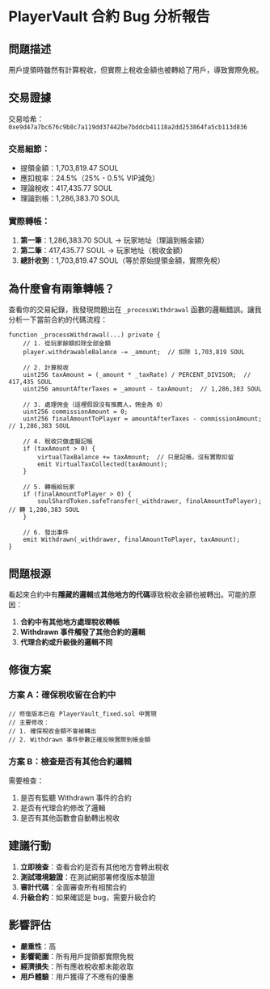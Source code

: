 # PlayerVault 合約 Bug 分析報告

## 問題描述
用戶提領時雖然有計算稅收，但實際上稅收金額也被轉給了用戶，導致實際免稅。

## 交易證據
交易哈希：`0xe9d47a7bc676c9b8c7a119dd37442be7bddcb41118a2dd253864fa5cb113d836`

### 交易細節：
- 提領金額：1,703,819.47 SOUL
- 應扣稅率：24.5%（25% - 0.5% VIP減免）
- 理論稅收：417,435.77 SOUL
- 理論到帳：1,286,383.70 SOUL

### 實際轉帳：
1. **第一筆**：1,286,383.70 SOUL → 玩家地址（理論到帳金額）
2. **第二筆**：417,435.77 SOUL → 玩家地址（稅收金額）
3. **總計收到**：1,703,819.47 SOUL（等於原始提領金額，實際免稅）

## 為什麼會有兩筆轉帳？

查看你的交易紀錄，我發現問題出在 `_processWithdrawal` 函數的邏輯錯誤。讓我分析一下當前合約的代碼流程：

```solidity
function _processWithdrawal(...) private {
    // 1. 從玩家餘額扣除全部金額
    player.withdrawableBalance -= _amount;  // 扣除 1,703,819 SOUL
    
    // 2. 計算稅收
    uint256 taxAmount = (_amount * _taxRate) / PERCENT_DIVISOR;  // 417,435 SOUL
    uint256 amountAfterTaxes = _amount - taxAmount;  // 1,286,383 SOUL
    
    // 3. 處理佣金（這裡假設沒有推薦人，佣金為 0）
    uint256 commissionAmount = 0;
    uint256 finalAmountToPlayer = amountAfterTaxes - commissionAmount;  // 1,286,383 SOUL
    
    // 4. 稅收只做虛擬記帳
    if (taxAmount > 0) {
        virtualTaxBalance += taxAmount;  // 只是記帳，沒有實際扣留
        emit VirtualTaxCollected(taxAmount);
    }
    
    // 5. 轉帳給玩家
    if (finalAmountToPlayer > 0) {
        soulShardToken.safeTransfer(_withdrawer, finalAmountToPlayer);  // 轉 1,286,383 SOUL
    }
    
    // 6. 發出事件
    emit Withdrawn(_withdrawer, finalAmountToPlayer, taxAmount);
}
```

## 問題根源

看起來合約中有**隱藏的邏輯**或**其他地方的代碼**導致稅收金額也被轉出。可能的原因：

1. **合約中有其他地方處理稅收轉帳**
2. **Withdrawn 事件觸發了其他合約的邏輯**
3. **代理合約或升級後的邏輯不同**

## 修復方案

### 方案 A：確保稅收留在合約中
```solidity
// 修復版本已在 PlayerVault_fixed.sol 中實現
// 主要修改：
// 1. 確保稅收金額不會被轉出
// 2. Withdrawn 事件參數正確反映實際到帳金額
```

### 方案 B：檢查是否有其他合約邏輯
需要檢查：
1. 是否有監聽 Withdrawn 事件的合約
2. 是否有代理合約修改了邏輯
3. 是否有其他函數會自動轉出稅收

## 建議行動

1. **立即檢查**：查看合約是否有其他地方會轉出稅收
2. **測試環境驗證**：在測試網部署修復版本驗證
3. **審計代碼**：全面審查所有相關合約
4. **升級合約**：如果確認是 bug，需要升級合約

## 影響評估

- **嚴重性**：高
- **影響範圍**：所有用戶提領都實際免稅
- **經濟損失**：所有應收稅收都未能收取
- **用戶體驗**：用戶獲得了不應有的優惠